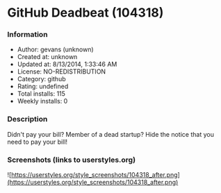 # GitHub Deadbeat (104318)

### Information
- Author: gevans (unknown)
- Created at: unknown
- Updated at: 8/13/2014, 1:33:46 AM
- License: NO-REDISTRIBUTION
- Category: github
- Rating: undefined
- Total installs: 115
- Weekly installs: 0


### Description
Didn't pay your bill? Member of a dead startup? Hide the notice that you need to pay your bill!


### Screenshots (links to userstyles.org)
![https://userstyles.org/style_screenshots/104318_after.png](https://userstyles.org/style_screenshots/104318_after.png)


